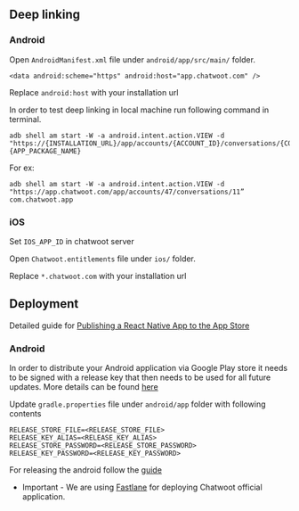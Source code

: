 ## Deep linking

### Android

Open `AndroidManifest.xml` file under `android/app/src/main/` folder.

`<data android:scheme="https" android:host="app.chatwoot.com" />`

Replace `android:host` with your installation url

In order to test deep linking in local machine run following command in terminal.

```
adb shell am start -W -a android.intent.action.VIEW -d "https://{INSTALLATION_URL}/app/accounts/{ACCOUNT_ID}/conversations/{CONVERSATION_URL} {APP_PACKAGE_NAME}
```

For ex:

```
adb shell am start -W -a android.intent.action.VIEW -d "https://app.chatwoot.com/app/accounts/47/conversations/11” com.chatwoot.app

```

### iOS

Set `IOS_APP_ID` in chatwoot server

Open `Chatwoot.entitlements` file under `ios/` folder.

Replace `*.chatwoot.com` with your installation url

## Deployment

Detailed guide for [Publishing a React Native App to the App Store](https://www.reactnativeschool.com/publishing-react-native-app/)

### Android

In order to distribute your Android application via Google Play store it needs to be signed with a release key that then needs to be used for all future updates. More details can be found [here](https://reactnative.dev/docs/signed-apk-android)

Update `gradle.properties` file under `android/app` folder with following contents

```
RELEASE_STORE_FILE=<RELEASE_STORE_FILE>
RELEASE_KEY_ALIAS=<RELEASE_KEY_ALIAS>
RELEASE_STORE_PASSWORD=<RELEASE_STORE_PASSWORD>
RELEASE_KEY_PASSWORD=<RELEASE_KEY_PASSWORD>
```

For releasing the android follow the [guide](https://reactnative.dev/docs/signed-apk-android)

- Important - We are using [Fastlane](https://docs.fastlane.tools/getting-started/cross-platform/react-native/) for deploying Chatwoot official application.

